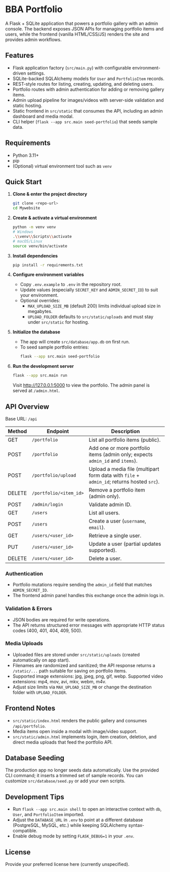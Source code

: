 # BBA Portfolio

A Flask + SQLite application that powers a portfolio gallery with an admin console. The backend exposes JSON APIs for managing portfolio items and users, while the frontend (vanilla HTML/CSS/JS) renders the site and provides admin workflows.

## Features
- Flask application factory (`src/main.py`) with configurable environment-driven settings.
- SQLite-backed SQLAlchemy models for `User` and `PortfolioItem` records.
- REST-style routes for listing, creating, updating, and deleting users.
- Portfolio routes with admin authentication for adding or removing gallery items.
- Admin upload pipeline for images/videos with server-side validation and static hosting.
- Static frontend in `src/static` that consumes the API, including an admin dashboard and media modal.
- CLI helper (`flask --app src.main seed-portfolio`) that seeds sample data.

## Requirements
- Python 3.11+
- pip
- (Optional) virtual environment tool such as `venv`

## Quick Start
1. **Clone & enter the project directory**
   ```bash
   git clone <repo-url>
   cd Mywebsite
   ```

2. **Create & activate a virtual environment**
   ```bash
   python -m venv venv
   # Windows
   .\\venv\\Scripts\\activate
   # macOS/Linux
   source venv/bin/activate
   ```

3. **Install dependencies**
   ```bash
   pip install -r requirements.txt
   ```

4. **Configure environment variables**
   - Copy `.env.example` to `.env` in the repository root.
   - Update values (especially `SECRET_KEY` and `ADMIN_SECRET_ID`) to suit your environment.
   - Optional overrides:
     - `MAX_UPLOAD_SIZE_MB` (default 200) limits individual upload size in megabytes.
     - `UPLOAD_FOLDER` defaults to `src/static/uploads` and must stay under `src/static` for hosting.

5. **Initialize the database**
   - The app will create `src/database/app.db` on first run.
   - To seed sample portfolio entries:
     ```bash
     flask --app src.main seed-portfolio
     ```

6. **Run the development server**
   ```bash
   flask --app src.main run
   ```
   Visit http://127.0.0.1:5000 to view the portfolio. The admin panel is served at `/admin.html`.

## API Overview
Base URL: `/api`

| Method | Endpoint | Description |
| ------ | -------- | ----------- |
| GET | `/portfolio` | List all portfolio items (public). |
| POST | `/portfolio` | Add one or more portfolio items (admin only; expects `admin_id` and `items`). |
| POST | `/portfolio/upload` | Upload a media file (multipart form data with `file` + `admin_id`; returns hosted `src`). |
| DELETE | `/portfolio/<item_id>` | Remove a portfolio item (admin only). |
| POST | `/admin/login` | Validate admin ID. |
| GET | `/users` | List all users. |
| POST | `/users` | Create a user (`username`, `email`). |
| GET | `/users/<user_id>` | Retrieve a single user. |
| PUT | `/users/<user_id>` | Update a user (partial updates supported). |
| DELETE | `/users/<user_id>` | Delete a user. |

### Authentication
- Portfolio mutations require sending the `admin_id` field that matches `ADMIN_SECRET_ID`.
- The frontend admin panel handles this exchange once the admin logs in.

### Validation & Errors
- JSON bodies are required for write operations.
- The API returns structured error messages with appropriate HTTP status codes (400, 401, 404, 409, 500).

### Media Uploads
- Uploaded files are stored under `src/static/uploads` (created automatically on app start).
- Filenames are randomized and sanitized; the API response returns a `/static/...` path suitable for saving on portfolio items.
- Supported image extensions: jpg, jpeg, png, gif, webp. Supported video extensions: mp4, mov, avi, mkv, webm, m4v.
- Adjust size limits via `MAX_UPLOAD_SIZE_MB` or change the destination folder with `UPLOAD_FOLDER`.

## Frontend Notes
- `src/static/index.html` renders the public gallery and consumes `/api/portfolio`.
- Media items open inside a modal with image/video support.
- `src/static/admin.html` implements login, item creation, deletion, and direct media uploads that feed the portfolio API.

## Database Seeding
The production app no longer seeds data automatically. Use the provided CLI command; it inserts a trimmed set of sample records. You can customize `src/database/seed.py` or add your own scripts.

## Development Tips
- Run `flask --app src.main shell` to open an interactive context with `db`, `User`, and `PortfolioItem` imported.
- Adjust the `DATABASE_URL` in `.env` to point at a different database (PostgreSQL, MySQL, etc.) while keeping SQLAlchemy syntax-compatible.
- Enable debug mode by setting `FLASK_DEBUG=1` in your `.env`.

## License
Provide your preferred license here (currently unspecified).
